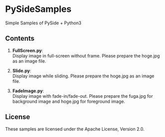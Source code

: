 PySideSamples
=============

Simple Samples of PySide + Python3

Contents
--------
1. **FullScreen.py**:  
Display image in full-screen without frame. Please prepare the hoge.jpg as an image file.

2. **Slide.py**:  
Display image while sliding. Please prepare the hoge.jpg as an image file.

3. **FadeImage.py**:  
Display image with fade-in/fade-out.  Please prepare the fuga.jpg for background image and hoge.jpg for foreground image.

License
-------
These samples are licensed under the Apache License, Version 2.0.
